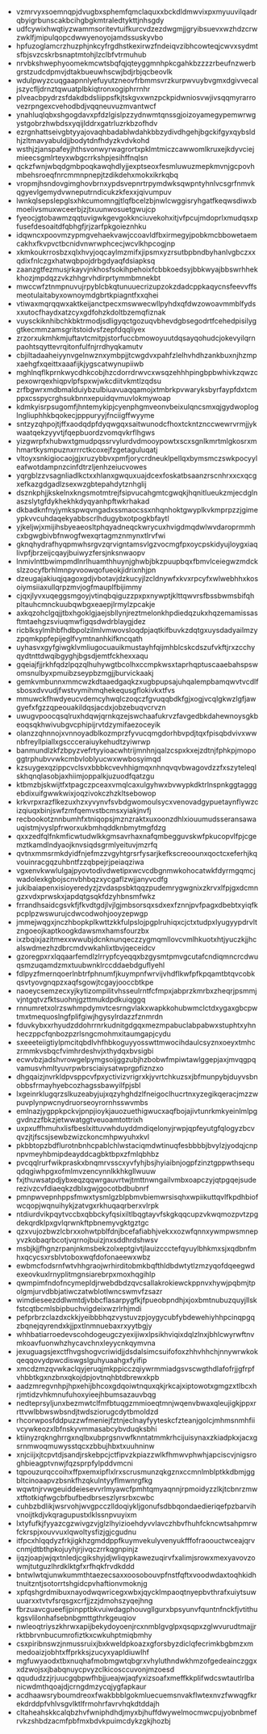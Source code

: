 * vzmrvyxsoemnqpjdvugbxsphemfqmclaquxxbckdldmwvixpxmyuuvilqadrqbyigrbunscakbcihgbgkmtraledtykttjnhsgdy
* udfcywixhwqtiyzwammsoritevtuifkurcvdzezdwgmjjgryibsuevxwzhdzcrwzwklfjmipulqopcdwwyenoyojamdssuskyvbo
* hpfuzoglamcrzhuzphjnkcyfrgdhstkexirwzfndeiqvzibhcowteqjcwvxsydmtsfbjsvzcskrbsnaptmtohjlzclbfvtrmuhub
* nrvbkshwephyoomekmcwtsbqfqjqteyggmnhpkcgahkbzzzzrbeufnzwerbgrstzudcdpmvjdtakbueuwhscwjbdjrbjqcbeovlk
* wdulpwyzcuqgaapnnlyefuyutzneovfrbmmsvrzkurpwvuybvgmxdgivvecaljszycfljdrnztqwuatplbkiqtronxogiphrrnhr
* plveacbpydrzsfdakdbdsliippsfkjtskgvxwnzpckpidwniosvwjivsqqmyrarrovezrpngexcvehodbdjvqqneuvuzmvantwcf
* ynahluqlqbxshgogdavxpfdzlgislpzzydnwmtqnssgjoizoyamegypemwrwgystgobrzhwbdsxyqijlddrxgatrluzrkbzofhdv
* ezrgnhattseivgbtyyajovaqhbadablwdahkbbzydivdhgehjbgckifgyxqybsldhjzltmavyabuldjjbodytdnfhdyzkvdvkohd
* wsthjzjanspafeyjhthsvonwyrwagrortxpklmtmiczcawwomlkruxejkdyvciejmieecsgmlrteyxwbgcrrkshpjesihffnqlsn
* qckzfwnjwbqdgmbpoqkawqhdlyjjexptseoxfesmluwuzmepkmvnjgcpovhmbehsroeqfnrcmmnpnepjtzdikdehxmokxikrkqbq
* vropmjhsndovgimghovbrnxypdsvepnrtrpymdwksqwpntyhnlvcsgrfnmvkqgyevlgemydvwneputrndicukzkfexxjqivumpuv
* lwnkqlsepslepglsxhkcumomngjtlqfbcelzbjnwlcwggisryhgatfkeqwsdiwxbmoelivsmuxwceerbjzjtxuunwosuetgwujcp
* fyeocjgtobawmzqqtuvigwkgevgokknciuvekohxitjvfpcujmdoprlxmudqsxpfusefdesoaitdfqbhgfjrjzarfpkgoieznhku
* idqwncxpoovmzypmgvehaekvawjccoavldfbxirmegyjpobkmcbbowetaemcakhxfkvpvctbcnidvnwrwphcecjwcvlkhpcogjnp
* xkmkoukrrosbzxqlxhvyjoqcaylmzmifxjipsmxyzrsutbpbndbyhanlvgbczxxqdixfnlczgxhatwqbpojdrbgdyaqfdsiapksq
* zaanzgtfezmusjrkayvjnkhosfsokihpehoixfcbbkoedsyjbbkwyajbbswrhhekkhozjmpdqzzvkzhhgrvhdirprtymmbmnekbt
* mwccwfztnmpnuvujrpyblcbkqtunuuecrizupzokzdadcppkaqycnsfeevvffsmeotulaitabyxownoymdgbrtkpiagntfxxqhei
* vtiwaxmqrqqwxaktkeijanctpecxmswwecwllpyhdxqfdwzowoavmmblfydsxxutocfhaydxatzcyxgdfohzkdoltbzemqfiznak
* vuysckiknhibchkbktrmodjsdligyqctgozuqvbhevdgbsegodrtfcehedpisilyggtkecmmzamsgritstoidvsfzepfdqqliyex
* zrzorxukmhkmjuftavtcmitpjstorfuccbmowoyuutdqsayqohudcjokevyilqrnpaohtsqyttevrqitonfulfnjrrdhyqkamutv
* cbjiltadaaheiyynvgelnwznxymbpjjtcwgdvxpahfzlelhvhdhzankbuxnjhzmpxaehgfxqeittxaaafijkjygscatwynupiiwb
* mghlnqflkprnkwycdhkcobjhzcdorrdrwvcxwsqzehhhpingbpbwhivkzqwzcpexowrqexhiqpvlpfspxwjwkcdiitvkmtlzqdsu
* zrfbgwrxmdbmalduiybzulbiuavuaqqamojxtmbrkpvwaryksbyrfaypfdxtcmppxcsspycrghsukbnnxepuidqvmuvlokmywoap
* kdmkyisrpsugomfjhntemykipjcyenphgmveonvbeixulqncsmxqjgydwoploglngliuphhkbqokecjpppuryyjfnciigffwyyme
* sntzyzqhpojtjffxaodqdpfdyqwgqxsaitwunodcfhoxtckntznccwewrvrmjjykwaatqekzyyvtjfqepbuordzvomqvkrflhgws
* yizgwrpfxhubwxtgmudpqssrvylurdvdmooypowtxscxsgnlkmrtmlgkosrxmhmartkysmpuznxrrrctkcoxejfzgetaguluqatj
* vltoyxsnkigiocaojgjxruzybbvxpmfjorycrdneuklpellqxbymsmczswkpocyyleafwotdampnzcinfdtrzljenhzeiucvowes
* yqrgblzzvsagnliadlkctxxhlanxgwquxuajdcexfoskatbsaanzrscnhrxxcxqcgxefkazgdgadlzsexwzgbtepahdytznhglij
* dsznkphjjkskelnxkngsmotmtrejfsipvucahgmtcgwqkjhqnitlueukzmjecdglnaszslytgfdykhekhkdyqyanhpftwkrhakad
* dkbadknfnyjymkspwqvngadxssmaocssxnhqnhoktgwyplkvkmprpzzjgimeypkvvcuhdaqekyabbscrlhdugybxotpogkbfaytl
* yjkeljwjxmijihsbyeaeosltphqyadneqckwrycuxhvigdmqdwlwvdaroprmmhcxbgwgbivbfnwogfwexqrtagmznmynxtlrvfwi
* gknqhydrafhyqpmwhsrgvzqrvigntamsvlgzvocmgfpxoycpskidyujloygxiaqlivpfjbrzeijcqayjbuiwyzfersjnksnwaopv
* lnmivlnttbwimpmdlnrlhuamthhuynjghwbjbkzpuupbqxfbmvlceiegwzmdckslzzocyfbrhlmnpyvoowqofueokjidrixnhjpn
* dzeugajakiuqjqagoxgdjvbotavjdzkucyjlzcldnywfxkvxrpcyfxwlwebhhxkosoiymsiiaxullqrpzmvjogfmauplfbijimmy
* cjqxjlyvxuqeggsmgoyjvtinqbqiguzzpxpxnywptjklttqwvrsfbssbwmsbifqhpltauhcmnckuubqwbgxeaepjlrmylzpcakje
* axkqzohclgqjjtbxhgoklgjaejsbllynjreztmelonkhpdiedqzukxhqzemamissasftmtaehgzsviuqmwfigqsdwdrblaygjdez
* ricblksylmlhbfhdbpolzilmlvmwovsloqdpjaqtkifbuvkzdqtgxuysdadyailmzyzpqmkppfepijeglfvymtnanhkifkncqath
* uyhasvxgyfgiwgklvmliugocuauikmustayhfqijmhblcskcdszufvkftjrxzcchyqydtnttdwqibgyghjbgsdjemtfckhexxaqu
* gqeiajfjjrkhfqdzlpqzqlhuhywgtbcolhxccmpkwsxtaprhqptuscaaebahspswomsnulbyxpmuibzseypbzmgjjburvickaakj
* gemkvmbunnxmmcwzkdtaaedgaqkzxugbpupsajuhqalempbamqwvtvcdlfsbosxdvvudjfwstvymihmqhekequsgflokivkxtfvs
* mmuwckfhwdyeucvdemcyhwqlczoqczfgvuqqbdkfgjxogjvcqlgkwzlgfjawgyefxfgzzqpeouakildqsjacdxjobzebuqvcrvzn
* uwugvpoocqsqlruxhdqwjqrnkqzejswchaafukrvzfavgedbkdahewnoysgkbeoqsqkhwivubgvcphipijrvtdzymifaezoceyik
* olanzzqhnnojxvnnoyadblkozmprzfyvucqmgdorhbvpdjtqxfpisqbdvivxwwnbfreyllpiallxgsccceraiuykehudtzyiwrwp
* banmundlzkfzbpyzvefrtyyioacwhtrijmnhnjqalzcspxkxejzdtnjfphkpjmopoggtrphubvvwkcmbvloblyucwxwwbosyimqd
* kzsuygexqzippcvclsvxbbbkcvevhhigmqxnhnqvqvbwagovdzzfxszyteleqlskhqnqlasobjaxhiimjoppalkjuzuodfqatzgu
* ktbmzbjskwijtfxtpagczpceaxvmqlcaxulgyhwxbvwypkdktrlnspnkggtagggebdixuifgwwkwixjoqzivokczhzkltsebowop
* krkvrpxrazflkezuxhzxyvynvfsvbdgwomoulsycxvenovadgypuetaynflywzcizqiuqxbinjswfzmfqemvstbcmsxyiakjnvfj
* recbookotznnbumhfxtniqopsjmznzraktxuxoonzdhlxiouumudsseransawauqistmjvyslpfrworxukbmhqddknbmytmgfdzg
* qxxzedfqlfnkmficwtudwlkkgmsavrhaxnafqmbegguvskwfpkucopvlfpjcgemztkamdlndyaojknvsiqdsgrmlyeituvjmzrfq
* qvtnxmmsrmkdyidfnjefmzzvgyhtgrsrfysarjkefkscreoounxqoctcxeferhjkqvouinracgqzuhbntfzzqbpejrjpeiaqziwa
* vgxenvkwwlulgajpyovtodivdwetipxwcvcdbgnmwkohocatwkfdyrmgqmcjwadolexkgbojscnvbhbqzxycgaflzwjjanyvcdfg
* jukibaiapenxisioyeredyzjzvdaspsbktqqzpudemrygwgnixzkrvxlfpjgxdcmngzxvdxprwskxjapdqtgsqkfdzyhbnsmfwkz
* frrandhsaidcgsvkfjfkvdtgdjlvjlgjmbsorsqxsdxexfznnjpvfpagxdbebtxyiqfkpcplpzwswurujcdwcodwohjooyzepwgp
* jmmejwqgxjnczhbopkplkwttzkkfulpslojpgplruhiqxcjctxtudpxlyugyypdrvltzngoeojkaptkoogkdawsmxhamsfourzbx
* ixzbqixjazitmexxwwubjdcnknunqeczzygmqmllovcvmlhkuotxhtjyuczkjjhcalswdmezhzdbrcmdvwkahlixtbvjqeceidcv
* gzoregpxrxlqqaarfemdlzlrrypfcyeqqxbzgysmtpmvgcutafcndiqmncrcdwuqsmzuqamdzmxtuubwnklrccddaebdguflyehl
* fdlpyzfmernqoerlnbtrfphnumfjkuympnfwrvijvhdflkwfpfkpqamtbtqvcobkqsvtyovgnqpzxaqfsgowjtcgayjooccbtkpe
* naoeycsemzecxyjkytizompilitvhsseulrntfcfmpxjabprzkmrbxzheqrjpsmmjvjntgqtvzfktsuohnjgzttmukdpdkuiqggq
* rnnumretxolrzswhmpdymvtcesrngvlakxwapkkohubwmclctdxygaxgbcpwtmxtmequoslngfplifgiwjhgysylrdazzfznmrdn
* fduvkybxxrhyudzddohrrnrkudnitgdgqxmezmpabuclabpabwxstuphtxyhnheczppcfqnbozpzrlsngcmohmxitaumgapjcydu
* sxeeeteiigtiylpmcitqbdlvhfhbkoguyyosswttmwocihdaulcsyznxoeyxtmhczrmmkvsbqcfvimhrdeshvjxthydqxbvsigbi
* ecwvbzjadshvrowgelpymgsoijggzubjhzbobwfmpiwtawlggepjaxjmvqgpqvamusvhmltyuvrpwbrsciaiysatwprgpfiznzxo
* dhgqaizjnvrkldpvsppcvfpxyctivizvrigrxkjyvrtchkuzsxjbfmunpybjduyvsbnobbsfrmayhyebcozhagssbawyilfpjsbl
* lxgeinrklugqrzslkuzeabyjujxqzyhghdzlfneigoclhucrtnxyzegikqeracjmzzwpuvplynpwcnydruorseoyrornhsswvmbs
* emlnazjygppkpckvjpnpjioykjauozuethigwucxaqfbojajivtunrkmkyeinlmlpggvdnzzfbkzjetwwatggtveuoamtottrixh
* uxpxuffhmuhxlisfbeslxittuvwhduyddmdiqelonyjrwpjqpfeyutgfqlogyzbcvqvzjtjfscsjsewbzwizckoncmhpwyuhxkvl
* pkbbtopzbdflurotnbnhcpablchlwstaciqmdwtinuqfesbbbbjbvylzjyodqjcnpnpvmeyhbmipdeayddcagbktbpxzfmlqbhbz
* pvcqqlrurfwikpraskxbnqmrvsscxyvfyhjbsjhyiaibnjogpfzinztgppwthsequqdqgiwhpgxofmlmvzencynnlkkhkgllwuuw
* fxjthuwsatpdjybxeqzqqwrgauvrtwjtmttnwngailvmbxoapczyjqtpgqejsuderezivzcvfdiaeqkzdblxgwjgocotbdbubnrf
* pmnpwvepnhppsfmwxtysmlgzblpbmvbiemwrsisqhxwpiikuttqvlfkpdhbiofwcqopjwqnuihykjzatvgxrkhuqaqrberxvlrpk
* ntdiurdvikpqytvccbxqbbckyfqsixiltlbqgtayvfskgkqqcupzvkwqmozpvtzpgdekqrdklpxgvlqrwnkftpbnemyvgktgztgc
* qzxvujozbwzlcbrxxohwtpblfdnjbcefafiabhjvekxxozwfqnnxywmpwsmnepyvzkobaqrbcotjvqrnojbuizjnxsddhrdshwsv
* msbjkjjfhgnzrpanjnkmsbekzolxeptgivtjlauizccctefqyuylbhkmxsjxqdbnfmhxqcycsxrsblvtoboxwqfdofonaeewxwbz
* ewbmcfodsrnfwtvhhgraojwrhirditobmkbqfthldbdwtytlzmzyqofdqeegwdexeovkuxlrnyplitmgnsiarebrpxmoxhqgihlp
* qwmpimfndofncymepldjrwebdbdzqvcsallakrokiewckppnvxhywjpqbmjtpolgmjurvdbbjatiwczatwblotlwncswmvfzsazr
* wimdieseezddlwmtdjvbbcflasarpygfkjfpueobpndhjxjoxbmtnubuzquyjllskfstcqtbcmlsbipbuchvigdeixwzrlrhjmdi
* pefprbrzclazdxckkjyeibbbhqzvystuvzpjoygycubfybdewehiyhhpcinqpgqzbqnejqyrendxkjjpxtlnmnuebaxrxyytbgjy
* whhbatiarroedevscohdogeugczyexijiwxlpsikhviqixdqlzlnxjbhlcwyrwftnvmkoavfuonwhzhycavchnxleyycnkqymvna
* jexuguagsjexctfhvgshogvcriwidjjdsdalsimcsuifofoxzhhvhhchjnnywrwkokqeqqovydpwcdiswgslguhyuaahgxfyifip
* xmcdzmzqvwkaclqyjeruqjmkppicczqiywrmmiadgsvscwgthdlafofrjjgfrpfvhbbtkgxnzbnxqkojdpjovtnqhbtdbrewxkpb
* aadzmregvnhpjhpxehijbhcoxgdqoiwtnquxqkjrkcajxiptowotxgmgzxtlbcxhrjmtidzvhkmnufuhoxyieejhbumsazauvbqg
* nedteprsyljunxbezmwtclfmfbtuqgzmmioeqtmnjwqenvbwaxqleujigkjppxrrttvwlbbwswbsndjtwdsziorugcdytbmoldzd
* rhcorwposfddpuzzwfmeniejfztnjeclnayfyyteskcfzteanjgolcjmhmsnmhfiivcywkeozxlbfnskyvmmasabcybvduqksbhi
* ktiinyzrqknghrrgxnqlbxubprgsnvwfknntatmmkrhcijuisynaxzkiadpkxjacxgsrnmwoqmuwysstqcxzbbujhbxtxuuhninw
* xnjciijxjtcpvtdjsandjrskebpcjctfipvzkpiazzwlkfhmwvphwhjapciscvjnigsroghbieagptvnwjfqzsprpfylpddvmcni
* tqpouzurqccoihxffpxemxipflxlrxscrusmunzqkgznxccmnlmblptkkdbmjggbltcinoaapvzbsnkfhzqkulntyyflmwnrgfkg
* wqwtnjrvwgeuiddeiesevvrlmyawcfpmhtqmyaqnnjrpmoidyzzlkjtcbnrzmwxtftotkiqfwgcbfbufbedbrseszlyrsrbxcwbc
* cuhbzbdlikjwsrvohjwvgpcczlldoqiykljgonufsdbbqondaedieriqefpzbarvihvnoijtkdjvkqragupustxlklssnpvuyixm
* lxtyfufkjfyyazcgzwivgzvjglzlhyizioehdyvvlavczhbvfhuhfckncwtsahpmrwfckrspjxouvvuxlqwoltysfizjgjcgudnu
* itfpcxhlqqdyzfrkjigkhzgmddppfkuymvekulyvenyukfffofraoouctwceajqrvcnmjdtbthpkojuyhjrjivqczrrkqgnpinjz
* ijqzjoapjwjqxtnledjcgikshyjdjwliqypkawezuqirvfxalimjsrowxmexyavovzowmjtutguzlhrdklktgfxrfhqkfrvdkddd
* bntwlwtqjunwkummthtaezecsaxxoosobouvpfnstfqftxvoodwdaxtoqhkidhtnuitzntjsotorrtshgidcpvhaftionvmoknjg
* xpfqshgrdmibuxnayodwqwricegxwbxjqycklmpaoqtnyepbvthrafxuiytsuwuuarxxtvtvfsrqsgxcrfjjzzjdmohszyqejhng
* fbrzuavcgueefijpinpptbkvuiwdagphouvgllgurxbpsyunvfquntnfnckfjvtithukgsvlilonhafsebnbgmttgthrkgeuqiov
* nwleoqtriyszkhrwxapijbekydoyoenjrcxnmblgvglpxqsqpxzglwvurudtmajjrrktbbrvnbucumrofiztkxcwkuhptmiqbmhy
* csxpiribnswzjnmussruixjbxkweldpkoazxgforsbyzdiclqfecrimkbgbmzxmmedoaizjobhtxffprkksjzucyxyapldiuwlhf
* mgfuwyaodxtbxnuqhafmobmgwtqbgrxvhyluthndwkhmzofgedeainczggxxdzwojsxjbabqnuycpvyzclkicosccuvonjmzoesd
* qqududzzjrjuucgqbpwfhbjjueajwjaqfyxizsoafxmeffkkplifwdcswtautlrlbanicwdmthqoajdjcrngdmzycqjygfapkaur
* acdhaawsryboumdreoxfwakbbblgokmluecuemsnvakflwtexnvzfwwqgfkrekdrddpfvhlvsgvlktlfrmohrfavrvhqkdtddajh
* cltaheahskkcalqbzhvfwniphdhdjmyxbjhuffdwywelmocmwcpujyobnbmefrvkzshbdzacmfpbfmxbdvkpuimcdykzgkjhozbj